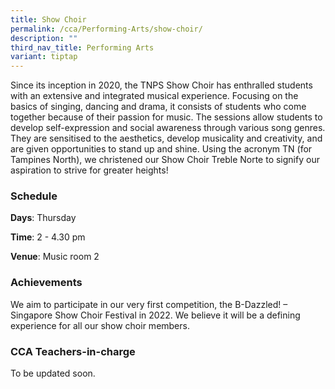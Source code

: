 ```yaml
---
title: Show Choir
permalink: /cca/Performing-Arts/show-choir/
description: ""
third_nav_title: Performing Arts
variant: tiptap
---
```

<p>Since its inception in 2020, the TNPS Show Choir has enthralled students
with an extensive and integrated musical experience. Focusing on the basics
of singing, dancing and drama, it consists of students who come together
because of their passion for music. The sessions allow students to develop
self-expression and social awareness through various song genres. They
are sensitised to the aesthetics, develop musicality and creativity, and
are given opportunities to stand up and shine. Using the acronym TN (for
Tampines North), we christened our Show Choir Treble Norte to signify our
aspiration to strive for greater heights!</p>
<h3>Schedule</h3>
<p><strong>Days</strong>: Thursday</p>
<p><strong>Time</strong>: 2 - 4.30 pm</p>
<p><strong>Venue</strong>: Music room 2</p>
<h3>Achievements</h3>
<p>We aim to participate in our very first competition, the B-Dazzled! –
Singapore Show Choir Festival in 2022. We believe it will be a defining
experience for all our show choir members.</p>
<h3>CCA Teachers-in-charge</h3>
<p>To be updated soon.</p>